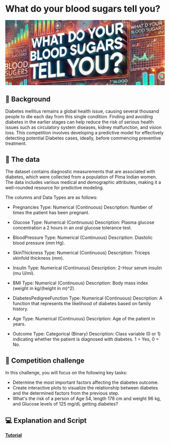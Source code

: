 # What do your blood sugars tell you?

![Title](extra/title.jpg)

## 📖 Background

Diabetes mellitus remains a global health issue, causing several thousand people to die each day from this single condition. Finding and avoiding diabetes in the earlier stages can help reduce the risk of serious health issues such as circulatory system diseases, kidney malfunction, and vision loss. This competition involves developing a predictive model for effectively detecting potential Diabetes cases, ideally, before commencing preventive treatment.

## 💾 The data

The dataset contains diagnostic measurements that are associated with diabetes, which were collected from a population of Pima Indian women. The data includes various medical and demographic attributes, making it a well-rounded resource for predictive modeling.

The columns and Data Types are as follows:

- Pregnancies
Type: Numerical (Continuous)
Description: Number of times the patient has been pregnant.

- Glucose
Type: Numerical (Continuous)
Description: Plasma glucose concentration a 2 hours in an oral glucose tolerance test.

- BloodPressure
Type: Numerical (Continuous)
Description: Diastolic blood pressure (mm Hg).

- SkinThickness
Type: Numerical (Continuous)
Description: Triceps skinfold thickness (mm).

- Insulin
Type: Numerical (Continuous)
Description: 2-Hour serum insulin (mu U/ml).

- BMI
Type: Numerical (Continuous)
Description: Body mass index (weight in kg/(height in m)^2).

- DiabetesPedigreeFunction
Type: Numerical (Continuous)
Description: A function that represents the likelihood of diabetes based on family history.

- Age
Type: Numerical (Continuous)
Description: Age of the patient in years.

- Outcome
Type: Categorical (Binary)
Description: Class variable (0 or 1) indicating whether the patient is diagnosed with diabetes. 1 = Yes, 0 = No.

## 💪 Competition challenge

In this challenge, you will focus on the following key tasks:

- Determine the most important factors affecting the diabetes outcome.
- Create interactive plots to visualize the relationship between diabetes and the determined factors from the previous step.
- What's the risk of a person of Age 54, length 178 cm and weight 96 kg, and Glucose levels of 125 mg/dL getting diabetes?

## 💻 Explanation and Script

**[Tutorial](Analyses_route.ipynb)**
